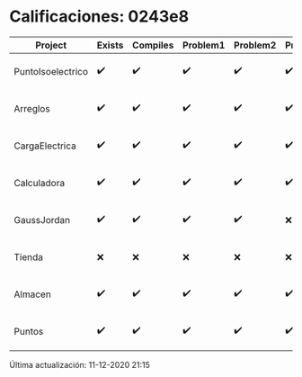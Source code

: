 # Calificaciones: 0243e8
|Project|Exists|Compiles|Problem1|Problem2|Problem3|Extra|Grade|CommitHash|CommitDate|CheckDate|DueDate|Comments|
|-|-|-|-|-|-|-|-|-|-|-|-|-|
|PuntoIsoelectrico|✔️|✔️|✔️|✔️|✔️|✔️|10.0|24680d5d282bb40b0eddee0b9f77a33ae36d73d6|27-11-2020 19:47:16|27-11-2020 21:11:07|26-11-2020 21:00:00|///|
|Arreglos|✔️|✔️|✔️|✔️|✔️|✔️|10.0|880f63aa8f17c1308d825d11faa1f590b7a941f6|22-10-2020 18:43:50|27-10-2020 22:28:53|22-10-2020 21:00:00|///|
|CargaElectrica|✔️|✔️|✔️|✔️|✔️|✔️|10.0|d1e4d0e5c8e3d9d565d5f63e243e5b661d895f93|19-11-2020 20:25:35|19-11-2020 21:09:38|19-11-2020 21:00:00|///|
|Calculadora|✔️|✔️|✔️|✔️|✔️|✔️|10.0|ff77fa83f8e21e3e92157a310dadf6831f6f6a2f|12-10-2020 15:57:08|15-10-2020 21:24:46|15-10-2020 21:00:00|nan|
|GaussJordan|✔️|✔️|✔️|✔️|❌|✔️|10.0|2796fbc02f481e9088a07993e535a5617b0a3353|11-11-2020 21:42:31|12-11-2020 21:04:46|19-11-2020 21:00:00|//No avisa al usuario que el sistema no tiene solución/|
|Tienda|❌|❌|❌|❌|❌|❌|5.0|nan|nan|11-12-2020 21:15:10|11-12-2020 21:00:00|No se encontró el archivo en PracticasComputacionI/Tienda/Almacen.cpp|
|Almacen|✔️|✔️|✔️|✔️|✔️|✔️|10.0|e37550632743d3036cbd6e8382f43f09daace312|05-12-2020 16:58:08|05-12-2020 21:01:55|04-12-2020 21:00:00|///|
|Puntos|✔️|✔️|✔️|✔️|✔️|✔️|10.0|b36e1cef391f40613a6b7367d2b38599a89016c6|05-11-2020 11:42:26|05-11-2020 21:04:03|05-11-2020 21:00:00|///|

Última actualización: 11-12-2020 21:15